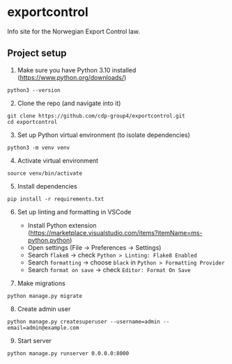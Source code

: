 # exportcontrol

Info site for the Norwegian Export Control law.

## Project setup

1. Make sure you have Python 3.10 installed (https://www.python.org/downloads/)

```
python3 --version
```

2. Clone the repo (and navigate into it)

```
git clone https://github.com/cdp-group4/exportcontrol.git
cd exportcontrol
```

3. Set up Python virtual environment (to isolate dependencies)

```
python3 -m venv venv
```

4. Activate virtual environment

```
source venv/bin/activate
```

5. Install dependencies

```
pip install -r requirements.txt
```

6. Set up linting and formatting in VSCode

   - Install Python extension (https://marketplace.visualstudio.com/items?itemName=ms-python.python)
   - Open settings (File -> Preferences -> Settings)
   - Search `flake8` -> check `Python > Linting: Flake8 Enabled`
   - Search `formatting` -> choose `black` in `Python > Formatting Provider`
   - Search `format on save` -> check `Editor: Format On Save`

7. Make migrations

```
python manage.py migrate
```

8. Create admin user

```
python manage.py createsuperuser --username=admin --email=admin@example.com
```

9. Start server

```
python manage.py runserver 0.0.0.0:8000
```
